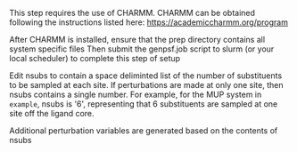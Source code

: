 This step requires the use of CHARMM. CHARMM can be obtained following the instructions listed here:
https://academiccharmm.org/program

After CHARMM is installed, ensure that the prep directory contains all system specific files
Then submit the genpsf.job script to slurm (or your local scheduler) to complete this step of setup

Edit nsubs to contain a space deliminted list of the number of substituents to be sampled at each site. If perturbations are made at only one site, then nsubs contains a single number. For example, for the MUP system in `example`, nsubs is '6', representing that 6 substituents are sampled at one site off the ligand core.

Additional perturbation variables are generated based on the contents of nsubs
